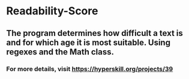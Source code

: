 # Readability-Score
## The program determines how difficult a text is and for which age it is most suitable. Using regexes and the Math class. 
### For more details, visit https://hyperskill.org/projects/39
